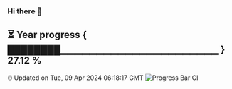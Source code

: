 ### Hi there 👋
⏳ Year progress { ████████▁▁▁▁▁▁▁▁▁▁▁▁▁▁▁▁▁▁▁▁▁▁ } 27.12 %
---
⏰ Updated on Tue, 09 Apr 2024 06:18:17 GMT
![Progress Bar CI](https://github.com/liununu/liununu/workflows/Progress%20Bar%20CI/badge.svg)

